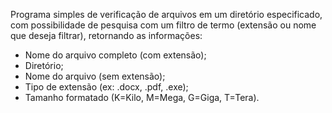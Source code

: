 Programa simples de verificação de arquivos em um diretório especificado, com possibilidade de pesquisa com um filtro de termo (extensão ou nome que deseja filtrar),
retornando as informações:

- Nome do arquivo completo (com extensão);
- Diretório;
- Nome do arquivo (sem extensão);
- Tipo de extensão (ex: .docx, .pdf, .exe);
- Tamanho formatado (K=Kilo, M=Mega, G=Giga, T=Tera).
